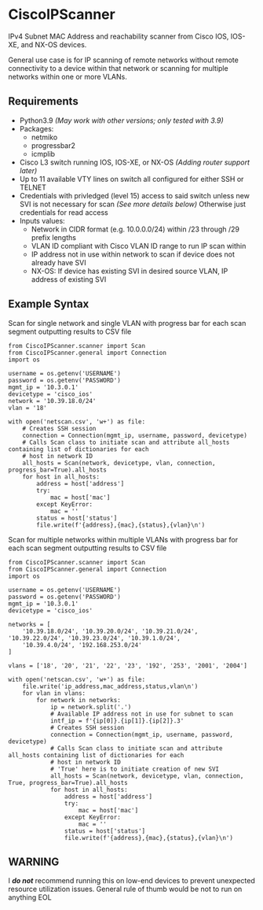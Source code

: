 # CiscoIPScanner
IPv4 Subnet MAC Address and reachability scanner from Cisco IOS, IOS-XE, and NX-OS devices.  
  
General use case is for IP scanning of remote networks without remote connectivity to a device within that network or scanning for multiple networks within one or more VLANs.  
## Requirements
- Python3.9 *(May work with other versions; only tested with 3.9)*
- Packages:
  - netmiko
  - progressbar2
  - icmplib
- Cisco L3 switch running IOS, IOS-XE, or NX-OS *(Adding router support later)*
- Up to 11 available VTY lines on switch all configured for either SSH or TELNET
- Credentials with privledged (level 15) access to said switch unless new SVI is not necessary for scan *(See more details below)* Otherwise just credentials for read access
- Inputs values:
  - Network in CIDR format (e.g. 10.0.0.0/24) within /23 through /29 prefix lengths
  - VLAN ID compliant with Cisco VLAN ID range to run IP scan within
  - IP address not in use within network to scan if device does not already have SVI
  - NX-OS: If device has existing SVI in desired source VLAN, IP address of existing SVI
## Example Syntax
Scan for single network and single VLAN with progress bar for each scan segment outputting results to CSV file
```
from CiscoIPScanner.scanner import Scan
from CiscoIPScanner.general import Connection
import os

username = os.getenv('USERNAME')
password = os.getenv('PASSWORD')
mgmt_ip = '10.3.0.1'
devicetype = 'cisco_ios'
network = '10.39.18.0/24'
vlan = '18'

with open('netscan.csv', 'w+') as file:
    # Creates SSH session
    connection = Connection(mgmt_ip, username, password, devicetype)
    # Calls Scan class to initiate scan and attribute all_hosts containing list of dictionaries for each
    # host in network ID
    all_hosts = Scan(network, devicetype, vlan, connection, progress_bar=True).all_hosts
    for host in all_hosts:
        address = host['address']
        try:
            mac = host['mac']
        except KeyError:
            mac = ''
        status = host['status']
        file.write(f'{address},{mac},{status},{vlan}\n')
```
  
Scan for multiple networks within multiple VLANs with progress bar for each scan segment outputting results to CSV file
```
from CiscoIPScanner.scanner import Scan
from CiscoIPScanner.general import Connection
import os

username = os.getenv('USERNAME')
password = os.getenv('PASSWORD')
mgmt_ip = '10.3.0.1'
devicetype = 'cisco_ios'

networks = [
    '10.39.18.0/24', '10.39.20.0/24', '10.39.21.0/24', '10.39.22.0/24', '10.39.23.0/24', '10.39.1.0/24',
    '10.39.4.0/24', '192.168.253.0/24'
]

vlans = ['18', '20', '21', '22', '23', '192', '253', '2001', '2004']

with open('netscan.csv', 'w+') as file:
    file.write('ip_address,mac_address,status,vlan\n')
    for vlan in vlans:
        for network in networks:
            ip = network.split('.')
            # Available IP address not in use for subnet to scan
            intf_ip = f'{ip[0]}.{ip[1]}.{ip[2]}.3'
            # Creates SSH session
            connection = Connection(mgmt_ip, username, password, devicetype)
            # Calls Scan class to initiate scan and attribute all_hosts containing list of dictionaries for each
            # host in network ID
            # 'True' here is to initiate creation of new SVI
            all_hosts = Scan(network, devicetype, vlan, connection, True, progress_bar=True).all_hosts
            for host in all_hosts:
                address = host['address']
                try:
                    mac = host['mac']
                except KeyError:
                    mac = ''
                status = host['status']
                file.write(f'{address},{mac},{status},{vlan}\n')
```
## WARNING
I ***do not*** recommend running this on low-end devices to prevent unexpected resource utilization issues.  General rule of thumb would be not to run on anything EOL
